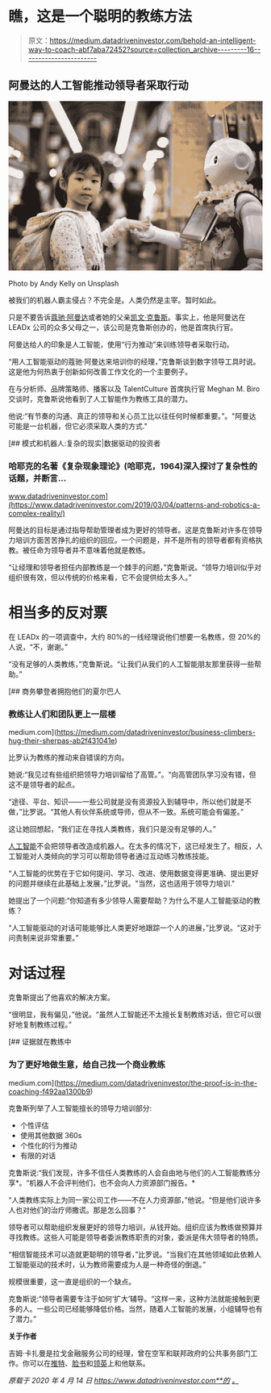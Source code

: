 # 瞧，这是一个聪明的教练方法

> 原文：<https://medium.datadriveninvestor.com/behold-an-intelligent-way-to-coach-abf7aba72452?source=collection_archive---------16----------------------->

## 阿曼达的人工智能推动领导者采取行动

![](img/41d3cc19ff5356b88f7377ea3d580a0b.png)

Photo by Andy Kelly on Unsplash

被我们的机器人霸主侵占？不完全是。人类仍然是主宰。暂时如此。

只是不要告诉[蔻驰·阿曼达](https://leadx.org/articles/executive-coach-amanda/)或者她的父亲[凯文·克鲁斯](https://twitter.com/Kruse/)。事实上，他是阿曼达在 LEADx 公司的众多父母之一，该公司是克鲁斯创办的，他是首席执行官。

阿曼达给人的印象是人工智能，使用“行为推动”来训练领导者采取行动。

“用人工智能驱动的蔻驰·阿曼达来培训你的经理，”克鲁斯谈到数字领导工具时说。这是他为何热衷于创新如何改善工作文化的一个主要例子。

在与分析师、品牌策略师、播客以及 TalentCulture 首席执行官 Meghan M. Biro 交谈时，克鲁斯说他看到了人工智能作为教练工具的潜力。

他说:“有节奏的沟通、真正的领导和关心员工比以往任何时候都重要。”。"阿曼达可能是一台机器，但它必须采取人类的方式."

[](https://www.datadriveninvestor.com/2019/03/04/patterns-and-robotics-a-complex-reality/) [## 模式和机器人:复杂的现实|数据驱动的投资者

### 哈耶克的名著《复杂现象理论》(哈耶克，1964)深入探讨了复杂性的话题，并断言…

www.datadriveninvestor.com](https://www.datadriveninvestor.com/2019/03/04/patterns-and-robotics-a-complex-reality/) 

阿曼达的目标是通过指导帮助管理者成为更好的领导者。这是克鲁斯对许多在领导力培训方面苦苦挣扎的组织的回应。一个问题是，并不是所有的领导者都有资格执教。被任命为领导者并不意味着他就是教练。

“让经理和领导者担任内部教练是一个棘手的问题，”克鲁斯说。“领导力培训似乎对组织很有效，但以传统的价格来看，它不会提供给太多人。”

# 相当多的反对票

在 LEADx 的一项调查中，大约 80%的一线经理说他们想要一名教练，但 20%的人说，“不，谢谢。”

“没有足够的人类教练，”克鲁斯说。“让我们从我们的人工智能朋友那里获得一些帮助。”

[](https://medium.com/datadriveninvestor/business-climbers-hug-their-sherpas-ab2f431041e) [## 商务攀登者拥抱他们的夏尔巴人

### 教练让人们和团队更上一层楼

medium.com](https://medium.com/datadriveninvestor/business-climbers-hug-their-sherpas-ab2f431041e) 

比罗认为教练的推动来自错误的方向。

她说:“我见过有些组织把领导力培训留给了高管。”。“向高管团队学习没有错，但这不是领导者的起点。

“途径、平台、知识——一些公司就是没有资源投入到辅导中，所以他们就是不做，”比罗说。“其他人有伙伴系统或导师，但从不一致。系统可能会有偏差。”

这让她回想起，“我们正在寻找人类教练，我们只是没有足够的人。”

[人工智能](https://www.datadriveninvestor.com/glossary/artificial-intelligence/)不会把领导者改造成机器人。在太多的情况下，这已经发生了。相反，人工智能对人类倾向的学习可以帮助领导者通过互动练习教练技能。

“人工智能的优势在于它如何提问、学习、改进、使用数据变得更准确、提出更好的问题并继续在此基础上发展，”比罗说。"当然，这也适用于领导力培训."

她提出了一个问题:“你知道有多少领导人需要帮助？为什么不是人工智能驱动的教练？

“人工智能驱动的对话可能能够比人类更好地跟踪一个人的进展，”比罗说。“这对于问责制来说非常重要。”

# 对话过程

克鲁斯提出了他喜欢的解决方案。

“很明显，我有偏见，”他说。“虽然人工智能还不太擅长复制教练对话，但它可以很好地复制教练过程。”

[](https://medium.com/datadriveninvestor/the-proof-is-in-the-coaching-f492aa1300b9) [## 证据就在教练中

### 为了更好地做生意，给自己找一个商业教练

medium.com](https://medium.com/datadriveninvestor/the-proof-is-in-the-coaching-f492aa1300b9) 

克鲁斯列举了人工智能擅长的领导力培训部分:

*   个性评估
*   使用其他数据 360s
*   个性化的行为推动
*   有限的对话

克鲁斯说:“我们发现，许多不信任人类教练的人会自由地与他们的人工智能教练分享*。“机器人不会评判他们，也不会向人力资源部门报告。*

“人类教练实际上为同一家公司工作——不在人力资源部，”他说。“但是他们说许多人也对他们的治疗师撒谎。那是怎么回事？”

领导者可以帮助组织发展更好的领导力培训，从钱开始。组织应该为教练做预算并寻找教练。这些人可能是领导者委派教练职责的对象，委派是伟大领导者的特质。

“相信智能技术可以造就更聪明的领导者，”比罗说。“当我们在其他领域如此依赖人工智能驱动的技术时，认为教师需要成为人是一种奇怪的倒退。”

规模很重要，这一直是组织的一个缺点。

克鲁斯说:“领导者需要专注于如何‘扩大’辅导。“这样一来，这种方法就能接触到更多的人。一些公司已经能够降低价格。当然，随着人工智能的发展，小组辅导也有了潜力。”

**关于作者**

吉姆·卡扎曼是拉戈金融服务公司的经理，曾在空军和联邦政府的公共事务部门工作。你可以在[推特](https://twitter.com/JKatzaman)、[脸书](https://www.facebook.com/jim.katzaman)和[领英](https://www.linkedin.com/in/jim-katzaman-33641b21/)上和他联系。

*原载于 2020 年 4 月 14 日 https://www.datadriveninvestor.com**的* [*。*](https://www.datadriveninvestor.com/2020/04/14/behold-an-intelligent-way-to-coach/)